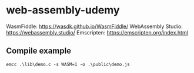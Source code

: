 # web-assembly-udemy

WasmFiddle: https://wasdk.github.io/WasmFiddle/
WebAssembly Studio: https://webassembly.studio/
Emscripten: https://emscripten.org/index.html

## Compile example

`emcc .\lib\demo.c -s WASM=1 -o .\public\demo.js`